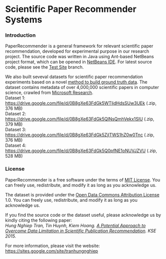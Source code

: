 # Scientific Paper Recommender Systems
### Introduction
PaperRecommender is a general framework for relevant scientific paper recommendation, developed for experimental purpose in our research project. The source code was written in Java using Ant-based NetBeans project format, which can be opened in <a href="https://netbeans.org/">NetBeans IDE</a>. For latest source code, please see the <a href="https://github.com/tranhungnghiep/PaperRecommender/tree/PaperRecommender_TestSite_NghiepTH_20141226">Test Site</a> branch.

We also built seveval datasets for scientific paper recommendation experiments based on a novel <a href="https://arxiv.org/pdf/1510.04422.pdf">method to build ground truth data</a>. The dataset contains metadata of over 4,000,000 scientific papers in computer science, crawled from <a href="http://academic.research.microsoft.com">Microsoft Research</a>.
<br/>Dataset 1: https://drive.google.com/file/d/0B8gXe63FdGk5WTljdHdsSUw3UEk (.zip, 376 MB)
<br/>Dataset 2: https://drive.google.com/file/d/0B8gXe63FdGk5QlNsQmhVekx1SlU (.zip, 379 MB)
<br/>Dataset 3: https://drive.google.com/file/d/0B8gXe63FdGk5ZjlTWS1hZ0w0Tnc (.zip, 376 MB)
<br/>Dataset 4: https://drive.google.com/file/d/0B8gXe63FdGk5Q0pfNE1oNUVJZVU (.zip, 528 MB)

### License
PaperRecommender is a free software under the terms of <a href="https://opensource.org/licenses/MIT">MIT License</a>. You can freely use, redistribute, and modify it as long as you acknowledge us.

The dataset is provided under the <a href="http://opendatacommons.org/licenses/by/summary/">Open Data Commons Attribution License</a> 1.0. You can freely use, redistribute, and modify it as long as you acknowledge us.

If you find the source code or the dataset useful, please acknowledge us by kindly citing the following paper: 
_<br/>Hung Nghiep Tran, Tin Huynh, Kiem Hoang. <a href="http://ieeexplore.ieee.org/document/7371802/" target="_blank">A Potential Approach to Overcome Data Limitation in Scientific Publication Recommendation</a>. KSE 2015._

For more information, please visit the website: https://sites.google.com/site/tranhungnghiep
